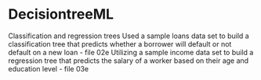 # DecisiontreeML
Classification and regression trees
Used a sample loans data set to build a classification tree that predicts whether a borrower will default or not default on a new loan - file 02e
Utilizing a sample income data set to build a regression tree that predicts the salary of a worker based on their age and education level - file 03e
